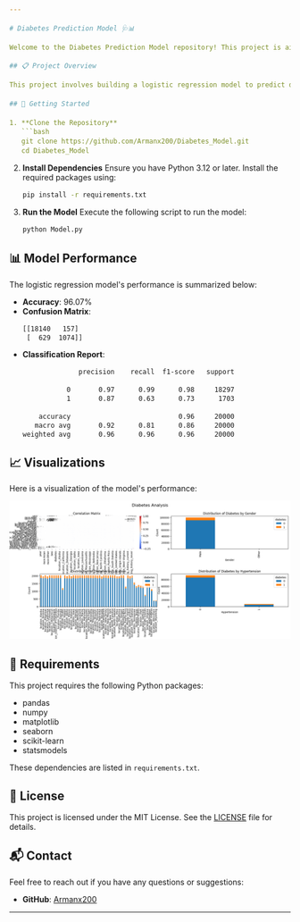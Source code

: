 ```yaml
---

# Diabetes Prediction Model 🩺📊

Welcome to the Diabetes Prediction Model repository! This project is aimed at predicting diabetes using logistic regression on a dataset. Below you'll find details on how to use the model, its performance, and how to get started.

## 📋 Project Overview

This project involves building a logistic regression model to predict diabetes based on various features. The dataset used includes information on demographics, health conditions, and lifestyle factors.

## 🚀 Getting Started

1. **Clone the Repository**
   ```bash
   git clone https://github.com/Armanx200/Diabetes_Model.git
   cd Diabetes_Model
   ```

2. **Install Dependencies**
   Ensure you have Python 3.12 or later. Install the required packages using:
   ```bash
   pip install -r requirements.txt
   ```

3. **Run the Model**
   Execute the following script to run the model:
   ```bash
   python Model.py
   ```

## 📊 Model Performance

The logistic regression model's performance is summarized below:

- **Accuracy**: 96.07%
- **Confusion Matrix**:
  ```
  [[18140   157]
   [  629  1074]]
  ```
- **Classification Report**:
  ```
                precision    recall  f1-score   support

             0       0.97      0.99      0.98     18297
             1       0.87      0.63      0.73      1703

      accuracy                           0.96     20000
     macro avg       0.92      0.81      0.86     20000
  weighted avg       0.96      0.96      0.96     20000
  ```

## 📈 Visualizations

Here is a visualization of the model's performance:

![Model Performance](https://github.com/Armanx200/Diabetes_Model/blob/main/Figure.png)

## 🔧 Requirements

This project requires the following Python packages:

- pandas
- numpy
- matplotlib
- seaborn
- scikit-learn
- statsmodels

These dependencies are listed in `requirements.txt`.

## 📝 License

This project is licensed under the MIT License. See the [LICENSE](LICENSE) file for details.

## 📬 Contact

Feel free to reach out if you have any questions or suggestions:

- **GitHub**: [Armanx200](https://github.com/Armanx200)

---
```

